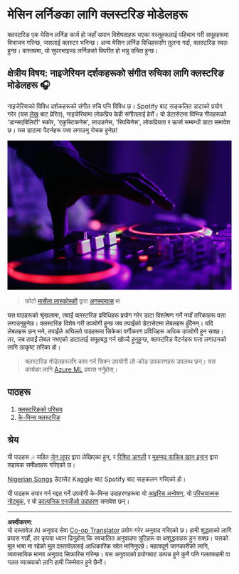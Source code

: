 <!--
CO_OP_TRANSLATOR_METADATA:
{
  "original_hash": "b28a3a4911584062772c537b653ebbc7",
  "translation_date": "2025-08-29T17:08:13+00:00",
  "source_file": "5-Clustering/README.md",
  "language_code": "ne"
}
-->
# मेसिन लर्निङका लागि क्लस्टरिङ मोडेलहरू

क्लस्टरिङ एक मेसिन लर्निङ कार्य हो जहाँ समान विशेषताहरू भएका वस्तुहरूलाई पहिचान गरी समूहहरूमा विभाजन गरिन्छ, जसलाई क्लस्टर भनिन्छ। अन्य मेसिन लर्निङ विधिहरूसँग तुलना गर्दा, क्लस्टरिङ स्वतः हुन्छ। वास्तवमा, यो सुपरभाइज्ड लर्निङको विपरीत हो भन्नु उचित हुन्छ।

## क्षेत्रीय विषय: नाइजेरियन दर्शकहरूको संगीत रुचिका लागि क्लस्टरिङ मोडेलहरू 🎧

नाइजेरियाको विविध दर्शकहरूको संगीत रुचि पनि विविध छ। Spotify बाट सङ्कलित डाटाको प्रयोग गरेर (यस [लेख](https://towardsdatascience.com/country-wise-visual-analysis-of-music-taste-using-spotify-api-seaborn-in-python-77f5b749b421) बाट प्रेरित), नाइजेरियामा लोकप्रिय केही संगीतलाई हेरौं। यो डेटासेटमा विभिन्न गीतहरूको 'डान्सएबिलिटी' स्कोर, 'एकुस्टिकनेस', लाउडनेस, 'स्पिचिनेस', लोकप्रियता र ऊर्जा सम्बन्धी डाटा समावेश छ। यस डाटामा पैटर्नहरू पत्ता लगाउनु रोचक हुनेछ!

![एक टर्नटेबल](../../../translated_images/turntable.f2b86b13c53302dc106aa741de9dc96ac372864cf458dd6f879119857aab01da.ne.jpg)

> फोटो <a href="https://unsplash.com/@marcelalaskoski?utm_source=unsplash&utm_medium=referral&utm_content=creditCopyText">मार्सेला लास्कोस्की</a> द्वारा <a href="https://unsplash.com/s/photos/nigerian-music?utm_source=unsplash&utm_medium=referral&utm_content=creditCopyText">अनस्प्ल्यास</a> मा
  
यस पाठहरूको श्रृंखलामा, तपाईं क्लस्टरिङ प्रविधिहरू प्रयोग गरेर डाटा विश्लेषण गर्ने नयाँ तरिकाहरू पत्ता लगाउनुहुनेछ। क्लस्टरिङ विशेष गरी उपयोगी हुन्छ जब तपाईंको डेटासेटमा लेबलहरू हुँदैनन्। यदि लेबलहरू छन् भने, तपाईंले अघिल्लो पाठहरूमा सिकेका वर्गीकरण प्रविधिहरू अधिक उपयोगी हुन सक्छ। तर, जब तपाईं लेबल नभएको डाटालाई समूहबद्ध गर्न खोज्दै हुनुहुन्छ, क्लस्टरिङ पैटर्नहरू पत्ता लगाउनको लागि उत्कृष्ट तरिका हो।

> क्लस्टरिङ मोडेलहरूसँग काम गर्न सिक्न उपयोगी लो-कोड उपकरणहरू उपलब्ध छन्। यस कार्यका लागि [Azure ML](https://docs.microsoft.com/learn/modules/create-clustering-model-azure-machine-learning-designer/?WT.mc_id=academic-77952-leestott) प्रयास गर्नुहोस्।

## पाठहरू

1. [क्लस्टरिङको परिचय](1-Visualize/README.md)
2. [के-मिन्स क्लस्टरिङ](2-K-Means/README.md)

## श्रेय

यी पाठहरू 🎶 सहित [जेन लूपर](https://www.twitter.com/jenlooper) द्वारा लेखिएका हुन्, र [रिशित डागली](https://rishit_dagli) र [मुहम्मद साकिब खान इनान](https://twitter.com/Sakibinan) द्वारा सहायक समीक्षाहरू गरिएको छ।

[Nigerian Songs](https://www.kaggle.com/sootersaalu/nigerian-songs-spotify) डेटासेट Kaggle बाट Spotify बाट सङ्कलन गरिएको हो।

यी पाठहरू तयार गर्न मद्दत गर्ने उपयोगी के-मिन्स उदाहरणहरूमा यो [आइरिस अन्वेषण](https://www.kaggle.com/bburns/iris-exploration-pca-k-means-and-gmm-clustering), यो [परिचयात्मक नोटबुक](https://www.kaggle.com/prashant111/k-means-clustering-with-python), र यो [काल्पनिक एनजीओ उदाहरण](https://www.kaggle.com/ankandash/pca-k-means-clustering-hierarchical-clustering) समावेश छन्।

---

**अस्वीकरण**:  
यो दस्तावेज़ AI अनुवाद सेवा [Co-op Translator](https://github.com/Azure/co-op-translator) प्रयोग गरेर अनुवाद गरिएको छ। हामी शुद्धताको लागि प्रयास गर्छौं, तर कृपया ध्यान दिनुहोस् कि स्वचालित अनुवादमा त्रुटिहरू वा अशुद्धताहरू हुन सक्छ। यसको मूल भाषा मा रहेको मूल दस्तावेज़लाई आधिकारिक स्रोत मानिनुपर्छ। महत्वपूर्ण जानकारीको लागि, व्यावसायिक मानव अनुवाद सिफारिस गरिन्छ। यस अनुवादको प्रयोगबाट उत्पन्न हुने कुनै पनि गलतफहमी वा गलत व्याख्याको लागि हामी जिम्मेवार हुने छैनौं।